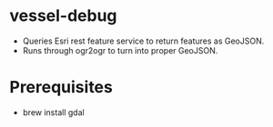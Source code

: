 # vessel-debug

- Queries Esri rest feature service to return features as GeoJSON.
- Runs through ogr2ogr to turn into proper GeoJSON.

# Prerequisites

- brew install gdal
